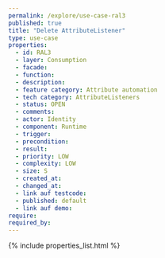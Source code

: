 ```yaml
---
permalink: /explore/use-case-ral3
published: true
title: "Delete AttributeListener"
type: use-case
properties:
  - id: RAL3
  - layer: Consumption
  - facade:
  - function:
  - description:
  - feature category: Attribute automation
  - tech category: AttributeListeners
  - status: OPEN
  - comments:
  - actor: Identity
  - component: Runtime
  - trigger:
  - precondition:
  - result:
  - priority: LOW
  - complexity: LOW
  - size: S
  - created_at:
  - changed_at:
  - link auf testcode:
  - published: default
  - link auf demo:
require:
required_by:
---
```

{% include properties_list.html %}
